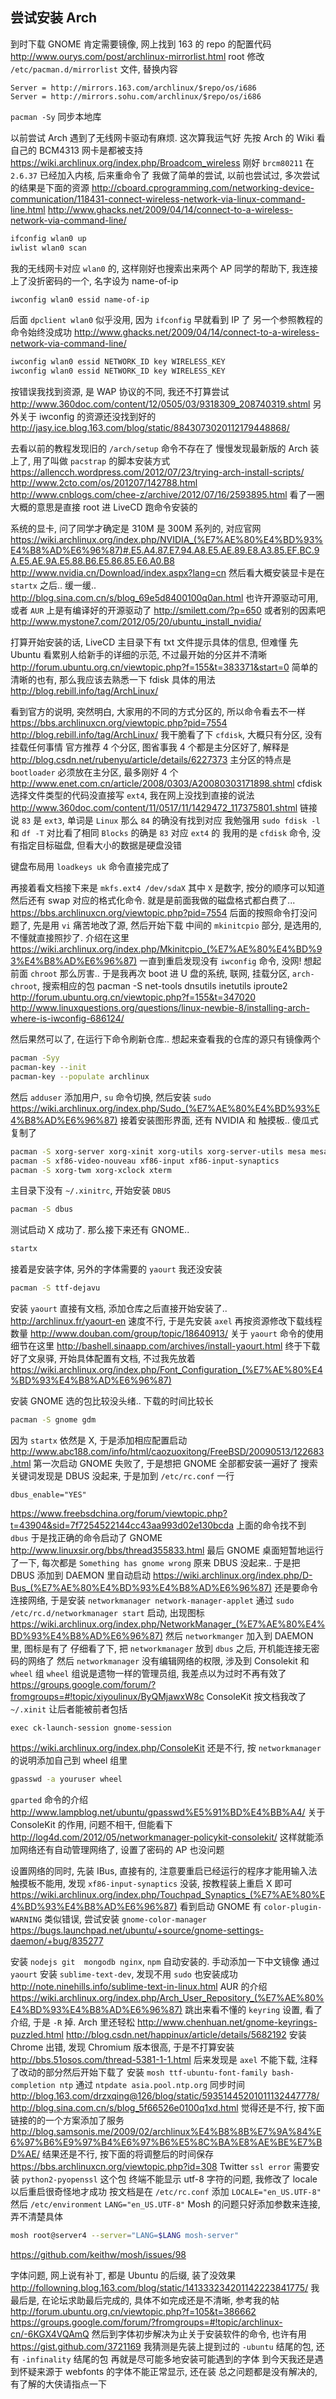 
尝试安装 Arch
------

到时下载 GNOME 肯定需要镜像, 网上找到 163 的 repo 的配置代码
http://www.ourys.com/post/archlinux-mirrorlist.html
root 修改 `/etc/pacman.d/mirrorlist` 文件, 替换内容

```
Server = http://mirrors.163.com/archlinux/$repo/os/i686
Server = http://mirrors.sohu.com/archlinux/$repo/os/i686
```

`pacman -Sy` 同步本地库

以前尝试 Arch 遇到了无线网卡驱动有麻烦. 这次算我运气好
先按 Arch 的 Wiki 看自己的 BCM4313 网卡是都被支持
https://wiki.archlinux.org/index.php/Broadcom_wireless
刚好 `brcm80211` 在 `2.6.37` 已经加入内核, 后来重命令了
我做了简单的尝试, 以前也尝试过, 多次尝试的结果是下面的资源
http://cboard.cprogramming.com/networking-device-communication/118431-connect-wireless-network-via-linux-command-line.html
http://www.ghacks.net/2009/04/14/connect-to-a-wireless-network-via-command-line/

```bash
ifconfig wlan0 up
iwlist wlan0 scan
```

我的无线网卡对应 `wlan0` 的, 这样刚好也搜索出来两个 AP
同学的帮助下, 我连接上了没折密码的一个, 名字设为 name-of-ip

```bash
iwconfig wlan0 essid name-of-ip
```

后面 `dpclient wlan0` 似乎没用, 因为 `ifconfig` 早就看到 IP 了
另一个参照教程的命令始终没成功
http://www.ghacks.net/2009/04/14/connect-to-a-wireless-network-via-command-line/

```bash
iwconfig wlan0 essid NETWORK_ID key WIRELESS_KEY
iwconfig wlan0 essid NETWORK_ID key WIRELESS_KEY
```
按错误我找到资源, 是 WAP 协议的不同, 我还不打算尝试
http://www.360doc.com/content/12/0505/03/9318309_208740319.shtml
另外关于 iwconfig 的资源还没找到好的
http://jasy.ice.blog.163.com/blog/static/8843073020112179448868/

去看以前的教程发现旧的 `/arch/setup` 命令不存在了
慢慢发现最新版的 Arch 装上了, 用了叫做 `pacstrap` 的脚本安装方式
https://allencch.wordpress.com/2012/07/23/trying-arch-install-scripts/
http://www.2cto.com/os/201207/142788.html
http://www.cnblogs.com/chee-z/archive/2012/07/16/2593895.html
看了一圈大概的意思是直接 root 进 LiveCD 跑命令安装的

系统的显卡, 问了同学才确定是 310M 是 300M 系列的, 对应官网
https://wiki.archlinux.org/index.php/NVIDIA_(%E7%AE%80%E4%BD%93%E4%B8%AD%E6%96%87)#.E5.A4.87.E7.94.A8.E5.AE.89.E8.A3.85.EF.BC.9A.E5.AE.9A.E5.88.B6.E5.86.85.E6.A0.B8
http://www.nvidia.cn/Download/index.aspx?lang=cn
然后看大概安装显卡是在 `startx`  之后.. 缓一缓..
http://blog.sina.com.cn/s/blog_69e5d8400100q0an.html
也许开源驱动可用, 或者 `AUR` 上是有编译好的开源驱动了
http://smilett.com/?p=650
或者别的因素吧
http://www.mystone7.com/2012/05/20/ubuntu_install_nvidia/

打算开始安装的话, LiveCD 主目录下有 txt 文件提示具体的信息, 但难懂
先 Ubuntu 看累别人给新手的详细的示范, 不过最开始的分区并不清晰
http://forum.ubuntu.org.cn/viewtopic.php?f=155&t=383371&start=0
简单的清晰的也有, 那么我应该去熟悉一下 fdisk 具体的用法
http://blog.rebill.info/tag/ArchLinux/

看到官方的说明, 突然明白, 大家用的不同的方式分区的, 所以命令看去不一样
https://bbs.archlinuxcn.org/viewtopic.php?pid=7554
http://blog.rebill.info/tag/ArchLinux/
我干脆看了下 `cfdisk`, 大概只有分区, 没有挂载任何事情
官方推荐 4 个分区, 图省事我 4 个都是主分区好了,  解释是
http://blog.csdn.net/rubenyu/article/details/6227373
主分区的特点是 `bootloader` 必须放在主分区, 最多刚好 4 个
http://www.enet.com.cn/article/2008/0303/A20080303171898.shtml
cfdisk 选择文件类型的代码没直接写 `ext4`, 我在网上没找到直接的说法
http://www.360doc.com/content/11/0517/11/1429472_117375801.shtml
链接说 `83` 是 `ext3`, 单词是 `Linux` 那么 `84` 的确没有找到对应
我勉强用 `sudo fdisk -l` 和 `df -T` 对比看了相同 `Blocks` 的确是 `83` 对应 `ext4` 的
我用的是 `cfdisk` 命令, 没有指定目标磁盘, 但看大小的数据是硬盘没错

键盘布局用 `loadkeys uk` 命令直接完成了

再接着看文档接下来是 `mkfs.ext4 /dev/sdaX` 其中 `X` 是数字, 按分的顺序可以知道
然后还有 swap 对应的格式化命令. 就是是前面我做的磁盘格式都白费了...
https://bbs.archlinuxcn.org/viewtopic.php?pid=7554
后面的按照命令打没问题了, 先是用 `vi` 痛苦地改了源, 然后开始下载
中间的 `mkinitcpio` 部分, 是选用的, 不懂就直接照抄了. 介绍在这里
https://wiki.archlinux.org/index.php/Mkinitcpio_(%E7%AE%80%E4%BD%93%E4%B8%AD%E6%96%87)
一直到重启发现没有 `iwconfig` 命令, 没网! 想起前面 `chroot` 那么厉害..
于是我再次 boot 进 U 盘的系统, 联网, 挂载分区, `arch-chroot`, 搜索相应的包
  pacman -S net-tools dnsutils inetutils iproute2
http://forum.ubuntu.org.cn/viewtopic.php?f=155&t=347020
http://www.linuxquestions.org/questions/linux-newbie-8/installing-arch-where-is-iwconfig-686124/

然后果然可以了, 在运行下命令刷新仓库.. 想起来查看我的仓库的源只有镜像两个

```bash
pacman -Syy
pacman-key --init
pacman-key --populate archlinux
```

然后 `adduser` 添加用户, `su` 命令切换, 然后安装 `sudo`
https://wiki.archlinux.org/index.php/Sudo_(%E7%AE%80%E4%BD%93%E4%B8%AD%E6%96%87)
接着安装图形界面, 还有 NVIDIA 和 触摸板.. 傻瓜式复制了

```bash
pacman -S xorg-server xorg-xinit xorg-utils xorg-server-utils mesa mesa-demos
pacman -S xf86-video-nouveau xf86-input xf86-input-synaptics
pacman -S xorg-twm xorg-xclock xterm
```

主目录下没有 `~/.xinitrc`, 开始安装 `DBUS`

```bash
pacman -S dbus
```

测试启动 X 成功了. 那么接下来还有 GNOME..

```bash
startx
```

接着是安装字体, 另外的字体需要的 `yaourt` 我还没安装

```bash
pacman -S ttf-dejavu
```

安装 `yaourt` 直接有文档, 添加仓库之后直接开始安装了..
http://archlinux.fr/yaourt-en
速度不行, 于是先安装 `axel` 再按资源修改下载线程数量
http://www.douban.com/group/topic/18640913/
关于 `yaourt` 命令的使用细节在这里
http://bashell.sinaapp.com/archives/install-yaourt.html
终于下载好了文泉驿, 开始具体配置有文档, 不过我先放着
https://wiki.archlinux.org/index.php/Font_Configuration_(%E7%AE%80%E4%BD%93%E4%B8%AD%E6%96%87)

安装 GNOME 选的包比较没头绪.. 下载的时间比较长

```bash
pacman -S gnome gdm
```

因为 `startx` 依然是 X, 于是添加相应配置启动
http://www.abc188.com/info/html/caozuoxitong/FreeBSD/20090513/122683.html
第一次启动 GNOME 失败了, 于是想把 GNOME 全部都安装一遍好了
搜索关键词发现是 DBUS 没起来, 于是加到 `/etc/rc.conf` 一行

```
dbus_enable="YES"
```

https://www.freebsdchina.org/forum/viewtopic.php?t=43904&sid=7f7254522144cc43aa993d02e130bcda
上面的命令找不到 `dbus` 于是找正确的命令启动了 GNOME
http://www.linuxsir.org/bbs/thread355833.html
最后 GNOME 桌面短暂地运行了一下, 每次都是 `Something has gnome wrong`
原来 DBUS 没起来.. 于是把 DBUS 添加到 DAEMON 里自动启动
https://wiki.archlinux.org/index.php/D-Bus_(%E7%AE%80%E4%BD%93%E4%B8%AD%E6%96%87)
还是要命令连接网络, 于是安装 `networkmanager network-manager-applet`
通过 `sudo /etc/rc.d/networkmanager start` 启动, 出现图标
https://wiki.archlinux.org/index.php/NetworkManager_(%E7%AE%80%E4%BD%93%E4%B8%AD%E6%96%87)
然后 `networkmanger` 加入到 DAEMON 里, 图标是有了
仔细看了下, 把 `networkmanager` 放到 `dbus` 之后, 开机能连接无密码的网络了
然后 `networkmanager` 没有编辑网络的权限, 涉及到 Consolekit 和 `wheel` 组
`wheel` 组说是遗物一样的管理员组, 我差点以为过时不再有效了
https://groups.google.com/forum/?fromgroups=#!topic/xiyoulinux/ByQMjawxW8c
ConsoleKit 按文档我改了 `~/.xinit` 让后者能被前者包括

```
exec ck-launch-session gnome-session
```

https://wiki.archlinux.org/index.php/ConsoleKit
还是不行, 按 `networkmanager` 的说明添加自己到 wheel 组里

```bash
gpasswd -a youruser wheel
```

`gparted` 命令的介绍
http://www.lampblog.net/ubuntu/gpasswd%E5%91%BD%E4%BB%A4/
关于 ConsoleKit 的作用, 问题不相干, 但能看下
http://log4d.com/2012/05/networkmanager-policykit-consolekit/
这样就能添加网络还有自动管理网络了, 设置了密码的 AP 也没问题

设置网络的同时, 先装 IBus, 直接有的, 注意要重启已经运行的程序才能用输入法
触摸板不能用, 发现 `xf86-input-synaptics` 没装, 按教程装上重启 X 即可
https://wiki.archlinux.org/index.php/Touchpad_Synaptics_(%E7%AE%80%E4%BD%93%E4%B8%AD%E6%96%87)
看到启动 GNOME 有 `color-plugin-WARNING` 类似错误, 尝试安装 `gnome-color-manager`
https://bugs.launchpad.net/ubuntu/+source/gnome-settings-daemon/+bug/835277

安装 `nodejs git  mongodb nginx`, `npm` 自动安装的. 手动添加一下中文镜像
通过 `yaourt` 安装 `sublime-text-dev`, 发现不用 `sudo` 也安装成功
http://note.ninehills.info/sublime-text-in-linux.html
AUR 的介绍
https://wiki.archlinux.org/index.php/Arch_User_Repository_(%E7%AE%80%E4%BD%93%E4%B8%AD%E6%96%87)
跳出来看不懂的 `keyring` 设置, 看了介绍, 于是 `-R` 掉. Arch 里还轻松
http://www.chenhuan.net/gnome-keyrings-puzzled.html
http://blog.csdn.net/happinux/article/details/5682192
安装 Chrome 出错, 发现 Chromium 版本很高, 于是不打算安装
http://bbs.51osos.com/thread-5381-1-1.html
后来发现是 `axel` 不能下载, 注释了改动的部分然后开始下载了
安装 `mosh ttf-ubuntu-font-family bash-completion ntp`
通过 `ntpdate asia.pool.ntp.org` 同步时间
http://blog.163.com/drzxqing@126/blog/static/59351445201011132447778/
http://blog.sina.com.cn/s/blog_5f66526e0100q1xd.html
觉得还是不行, 按下面链接的的一个方案添加了服务
http://blog.samsonis.me/2009/02/archlinux%E4%B8%8B%E7%9A%84%E6%97%B6%E9%97%B4%E6%97%B6%E5%8C%BA%E8%AE%BE%E7%BD%AE/
结果还是不行, 按下面的将调整后的时间保存
https://bbs.archlinuxcn.org/viewtopic.php?id=308
Twitter `ssl error` 需要安装 `python2-pyopenssl` 这个包
终端不能显示 utf-8 字符的问题, 我修改了 locale 以后重启很奇怪地才成功
按文档是在 `/etc/rc.conf` 添加 `LOCALE="en_US.UTF-8"`
然后 `/etc/environment` `LANG="en_US.UTF-8"`
Mosh 的问题只好添加参数来连接, 弄不清楚具体

```bash
mosh root@server4 --server="LANG=$LANG mosh-server"
```

https://github.com/keithw/mosh/issues/98

字体问题, 网上说有补丁, 都是 Ubuntu 的后缀, 装了没效果
http://followning.blog.163.com/blog/static/141333234201142223841775/
我最后是, 在论坛求助最后完成的, 具体不如完成还是不清晰, 参考我的帖
http://forum.ubuntu.org.cn/viewtopic.php?f=105&t=386662
https://groups.google.com/forum/?fromgroups=#!topic/archlinux-cn/-6KGX4VQAmQ
然后到字体初步解决为止关于安装软件的命令, 也许有用
https://gist.github.com/3721169
我猜测是先装上提到过的 `-ubuntu` 结尾的包, 还有 `-infinality` 结尾的包
再就是尽可能多地安装可能遇到的字体
到今天我还是遇到怀疑来源于 webfonts 的字体不能正常显示, 还在装
总之问题都是没有解决的, 有了解的大侠请指点一下
